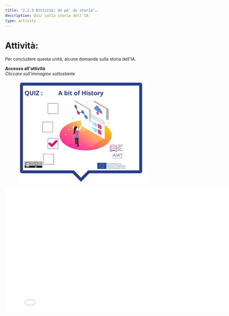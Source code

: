 ```yaml
---
title: "2.2.3 Attività: Un po' di storia".
description: Quiz sulla storia dell'IA
type: activity
---
```


# Attività:  
 Per concludere questa unità, alcune domande sulla storia dell'IA.


**Accesso all'attività**  
_Cliccare sull'immagine sottostante_

<figure>
  <img src="Images/VisuelQUIZAbitofHistory.jpg" alt="Illustration to access the Quiz on AI History"/>  
</figure>

<center><iframe width="818" height="404" src="2-2-3-Activity-A-bit-of-history/2-2-3-activity-quiz-AI-history.html" frameborder="0" allowfullscreen></iframe></center>
